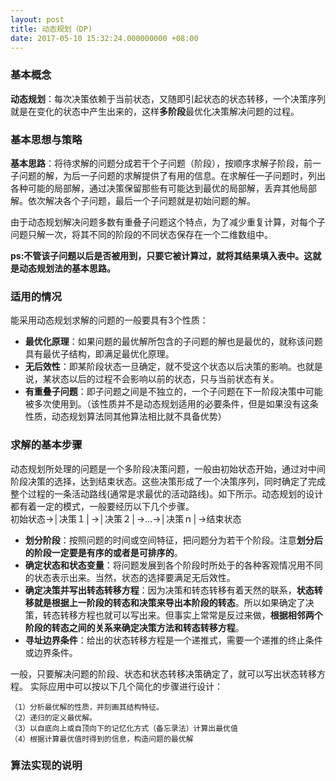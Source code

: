 ```yaml
---
layout: post
title: 动态规划（DP)
date: 2017-05-10 15:32:24.000000000 +08:00
---
```


### 基本概念
**动态规划**：每次决策依赖于当前状态，又随即引起状态的状态转移，一个决策序列就是在变化的状态中产生出来的，这样**多阶段**最优化决策解决问题的过程。

### 基本思想与策略

**基本思路**：将待求解的问题分成若干个子问题（阶段），按顺序求解子阶段，前一子问题的解，为后一子问题的求解提供了有用的信息。在求解任一子问题时，列出各种可能的局部解，通过决策保留那些有可能达到最优的局部解，丢弃其他局部解。依次解决各个子问题，最后一个子问题就是初始问题的解。

由于动态规划解决问题多数有重叠子问题这个特点，为了减少重复计算，对每个子问题只解一次，将其不同的阶段的不同状态保存在一个二维数组中。

**ps:不管该子问题以后是否被用到，只要它被计算过，就将其结果填入表中。这就是动态规划法的基本思路。**
	
### 适用的情况

能采用动态规划求解的问题的一般要具有3个性质：

* **最优化原理**：如果问题的最优解所包含的子问题的解也是最优的，就称该问题具有最优子结构，即满足最优化原理。
* **无后效性**：即某阶段状态一旦确定，就不受这个状态以后决策的影响。也就是说，某状态以后的过程不会影响以前的状态，只与当前状态有关。
* **有重叠子问题**：即子问题之间是不独立的，一个子问题在下一阶段决策中可能被多次使用到。（该性质并不是动态规划适用的必要条件，但是如果没有这条性质，动态规划算法同其他算法相比就不具备优势）

### 求解的基本步骤

动态规划所处理的问题是一个多阶段决策问题，一般由初始状态开始，通过对中间阶段决策的选择，达到结束状态。这些决策形成了一个决策序列，同时确定了完成整个过程的一条活动路线(通常是求最优的活动路线)。如下所示。动态规划的设计都有着一定的模式，一般要经历以下几个步骤。 <br>
    初始状态→│决策１│→│决策２│→…→│决策ｎ│→结束状态
    
* **划分阶段**：按照问题的时间或空间特征，把问题分为若干个阶段。注意**划分后的阶段一定要是有序的或者是可排序的**。
* **确定状态和状态变量**：将问题发展到各个阶段时所处于的各种客观情况用不同的状态表示出来。当然，状态的选择要满足无后效性。
* **确定决策并写出转态转移方程**：因为决策和转态转移有着天然的联系，**状态转移就是根据上一阶段的转态和决策来导出本阶段的转态**。所以如果确定了决策，转态转移方程也就可以写出来。但事实上常常是反过来做，**根据相邻两个阶段的转态之间的关系来确定决策方法和转态转移方程**。
* **寻址边界条件**：给出的状态转移方程是一个递推式，需要一个递推的终止条件或边界条件。

一般，只要解决问题的阶段、状态和状态转移决策确定了，就可以写出状态转移方程。
实际应用中可以按以下几个简化的步骤进行设计：
	
    （1）分析最优解的性质，并刻画其结构特征。
    （2）递归的定义最优解。
    （3）以自底向上或自顶向下的记忆化方式（备忘录法）计算出最优值
    （4）根据计算最优值时得到的信息，构造问题的最优解
    
### 算法实现的说明


